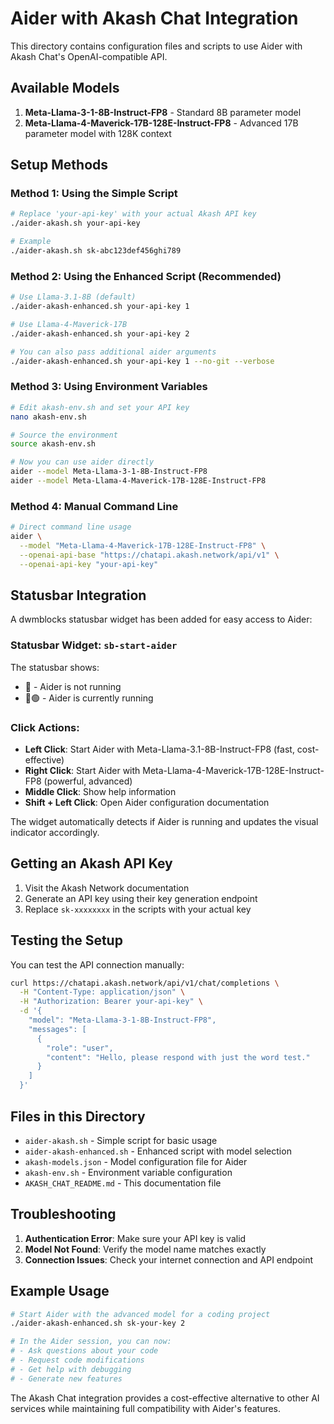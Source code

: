# Aider with Akash Chat Integration

This directory contains configuration files and scripts to use Aider with Akash Chat's OpenAI-compatible API.

## Available Models

1. **Meta-Llama-3-1-8B-Instruct-FP8** - Standard 8B parameter model
2. **Meta-Llama-4-Maverick-17B-128E-Instruct-FP8** - Advanced 17B parameter model with 128K context

## Setup Methods

### Method 1: Using the Simple Script

```bash
# Replace 'your-api-key' with your actual Akash API key
./aider-akash.sh your-api-key

# Example
./aider-akash.sh sk-abc123def456ghi789
```

### Method 2: Using the Enhanced Script (Recommended)

```bash
# Use Llama-3.1-8B (default)
./aider-akash-enhanced.sh your-api-key 1

# Use Llama-4-Maverick-17B
./aider-akash-enhanced.sh your-api-key 2

# You can also pass additional aider arguments
./aider-akash-enhanced.sh your-api-key 1 --no-git --verbose
```

### Method 3: Using Environment Variables

```bash
# Edit akash-env.sh and set your API key
nano akash-env.sh

# Source the environment
source akash-env.sh

# Now you can use aider directly
aider --model Meta-Llama-3-1-8B-Instruct-FP8
aider --model Meta-Llama-4-Maverick-17B-128E-Instruct-FP8
```

### Method 4: Manual Command Line

```bash
# Direct command line usage
aider \
  --model "Meta-Llama-4-Maverick-17B-128E-Instruct-FP8" \
  --openai-api-base "https://chatapi.akash.network/api/v1" \
  --openai-api-key "your-api-key"
```

## Statusbar Integration

A dwmblocks statusbar widget has been added for easy access to Aider:

### Statusbar Widget: `sb-start-aider`

The statusbar shows:
- 🤖 - Aider is not running
- 🤖🟢 - Aider is currently running

### Click Actions:

- **Left Click**: Start Aider with Meta-Llama-3.1-8B-Instruct-FP8 (fast, cost-effective)
- **Right Click**: Start Aider with Meta-Llama-4-Maverick-17B-128E-Instruct-FP8 (powerful, advanced)
- **Middle Click**: Show help information
- **Shift + Left Click**: Open Aider configuration documentation

The widget automatically detects if Aider is running and updates the visual indicator accordingly.

## Getting an Akash API Key

1. Visit the Akash Network documentation
2. Generate an API key using their key generation endpoint
3. Replace `sk-xxxxxxxx` in the scripts with your actual key

## Testing the Setup

You can test the API connection manually:

```bash
curl https://chatapi.akash.network/api/v1/chat/completions \
  -H "Content-Type: application/json" \
  -H "Authorization: Bearer your-api-key" \
  -d '{
    "model": "Meta-Llama-3-1-8B-Instruct-FP8",
    "messages": [
      {
        "role": "user",
        "content": "Hello, please respond with just the word test."
      }
    ]
  }'
```

## Files in this Directory

- `aider-akash.sh` - Simple script for basic usage
- `aider-akash-enhanced.sh` - Enhanced script with model selection
- `akash-models.json` - Model configuration file for Aider
- `akash-env.sh` - Environment variable configuration
- `AKASH_CHAT_README.md` - This documentation file

## Troubleshooting

1. **Authentication Error**: Make sure your API key is valid
2. **Model Not Found**: Verify the model name matches exactly
3. **Connection Issues**: Check your internet connection and API endpoint

## Example Usage

```bash
# Start Aider with the advanced model for a coding project
./aider-akash-enhanced.sh sk-your-key 2

# In the Aider session, you can now:
# - Ask questions about your code
# - Request code modifications
# - Get help with debugging
# - Generate new features
```

The Akash Chat integration provides a cost-effective alternative to other AI services while maintaining full compatibility with Aider's features.
